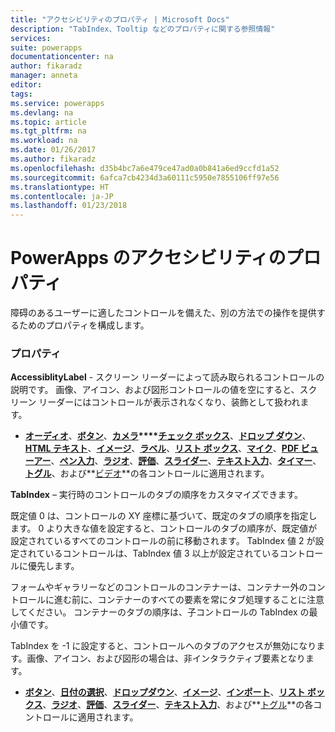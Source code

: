 ```yaml
---
title: "アクセシビリティのプロパティ | Microsoft Docs"
description: "TabIndex、Tooltip などのプロパティに関する参照情報"
services: 
suite: powerapps
documentationcenter: na
author: fikaradz
manager: anneta
editor: 
tags: 
ms.service: powerapps
ms.devlang: na
ms.topic: article
ms.tgt_pltfrm: na
ms.workload: na
ms.date: 01/26/2017
ms.author: fikaradz
ms.openlocfilehash: d35b4bc7a6e479ce47ad0a0b841a6ed9ccfd1a52
ms.sourcegitcommit: 6afca7cb4234d3a60111c5950e7855106ff97e56
ms.translationtype: HT
ms.contentlocale: ja-JP
ms.lasthandoff: 01/23/2018
---
```

# <a name="accessibility-properties-in-powerapps"></a>PowerApps のアクセシビリティのプロパティ
障碍のあるユーザーに適したコントロールを備えた、別の方法での操作を提供するためのプロパティを構成します。

### <a name="properties"></a>プロパティ
**AccessiblityLabel** - スクリーン リーダーによって読み取られるコントロールの説明です。   画像、アイコン、および図形コントロールの値を空にすると、スクリーン リーダーにはコントロールが表示されなくなり、装飾として扱われます。

* **[オーディオ](control-audio-video.md)**、**[ボタン](control-button.md)**、**[カメラ](control-camera.md)****[チェック ボックス](control-check-box.md)**、**[ドロップ ダウン](control-drop-down.md)**、**[HTML テキスト](control-html-text.md)**、**[イメージ](control-image.md)**、**[ラベル](control-text-box.md)**、**[リスト ボックス](control-list-box.md)**、**[マイク](control-microphone.md)**、**[PDF ビューアー](control-pdf-viewer.md)**、**[ペン入力](control-pen-input.md)**、**[ラジオ](control-radio.md)**、**[評価](control-rating.md)**、**[スライダー](control-slider.md)**、**[テキスト入力](control-text-input.md)**、**[タイマー](control-timer.md)**、**[トグル](control-toggle.md)**、および**[ビデオ](control-audio-video.md)**の各コントロールに適用されます。

**TabIndex** – 実行時のコントロールのタブの順序をカスタマイズできます。

既定値 0 は、コントロールの XY 座標に基づいて、既定のタブの順序を指定します。  0 より大きな値を設定すると、コントロールのタブの順序が、既定値が設定されているすべてのコントロールの前に移動されます。  TabIndex 値 2 が設定されているコントロールは、TabIndex 値 3 以上が設定されているコントロールに優先します。

フォームやギャラリーなどのコントロールのコンテナーは、コンテナー外のコントロールに進む前に、コンテナーのすべての要素を常にタブ処理することに注意してください。  コンテナーのタブの順序は、子コントロールの TabIndex の最小値です。

TabIndex を -1 に設定すると、コントロールへのタブのアクセスが無効になります。画像、アイコン、および図形の場合は、非インタラクティブ要素となります。

* **[ボタン](control-button.md)**、**[日付の選択](control-date-picker.md)**、**[ドロップダウン](control-drop-down.md)**、**[イメージ](control-image.md)**、**[インポート](control-export-import.md)**、**[リスト ボックス](control-list-box.md)**、**[ラジオ](control-radio.md)**、**[評価](control-rating.md)**、**[スライダー](control-slider.md)**、**[テキスト入力](control-text-input.md)**、および**[トグル](control-toggle.md)**の各コントロールに適用されます。
